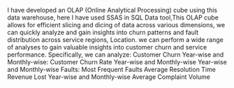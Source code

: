 I have developed an OLAP (Online Analytical Processing) cube using this data warehouse, here I have used SSAS in SQL Data tool,This OLAP cube allows for efficient slicing and dicing of data across various dimensions, we can quickly analyze and gain insights into churn patterns and fault distribution across service regions, Location. 
we can perform a wide range of analyses to gain valuable insights into customer churn and service performance. Specifically, we can analyze:
Customer Churn Year-wise and Monthly-wise:
Customer Churn Rate Year-wise and Monthly-wise
Year-wise and Monthly-wise Faults: 
Most Frequent Faults
Average Resolution Time
Revenue Lost Year-wise and Monthly-wise
Average Complaint Volume








